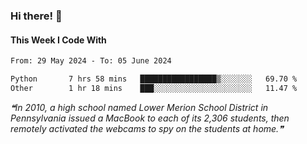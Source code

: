 ### Hi there! 👋

#### This Week I Code With
<!--START_SECTION:waka-->

```txt
From: 29 May 2024 - To: 05 June 2024

Python       7 hrs 58 mins   █████████████████▒░░░░░░░   69.70 %
Other        1 hr 18 mins    ███░░░░░░░░░░░░░░░░░░░░░░   11.47 %
```

<!--END_SECTION:waka-->

<!--STARTS_HERE_QUOTE_README-->
<i>❝In 2010, a high school named Lower Merion School District in Pennsylvania issued a MacBook to each of its 2,306 students, then remotely activated the webcams to spy on the students at home.❞</i>
<!--ENDS_HERE_QUOTE_README-->
